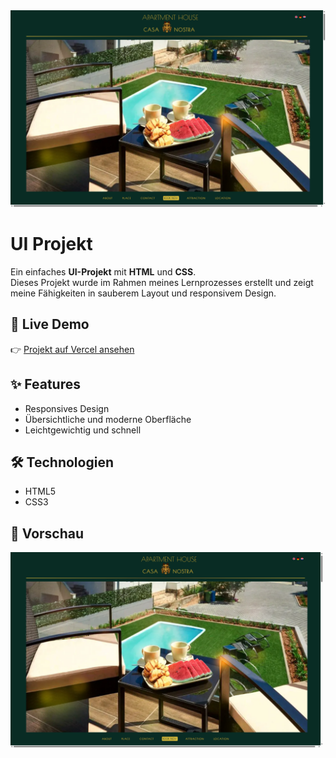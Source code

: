 
<img src="Screenshot 2025-10-01 092106.png" alt="Project Banner" width="600">

# UI Projekt

Ein einfaches **UI-Projekt** mit **HTML** und **CSS**.  
Dieses Projekt wurde im Rahmen meines Lernprozesses erstellt und zeigt meine Fähigkeiten in sauberem Layout und responsivem Design.  

## 🚀 Live Demo
👉 [Projekt auf Vercel ansehen](https://hotel-three-dun.vercel.app)

## ✨ Features
- Responsives Design  
- Übersichtliche und moderne Oberfläche  
- Leichtgewichtig und schnell  

## 🛠️ Technologien
- HTML5  
- CSS3  

## 📸 Vorschau
<img src="Screenshot 2025-10-01 092106.png" alt="Projekt Screenshot" width="500">


